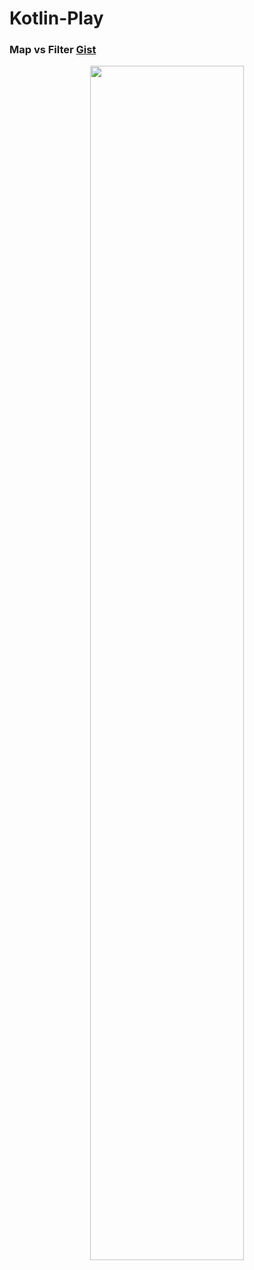 # Kotlin-Play



### Map vs Filter [Gist](https://gist.github.com/AndroidPoet/6ac499c1a8a58d1d09e8e62b91549d7a)
<p align="center">
	<img src="https://user-images.githubusercontent.com/13647384/166955352-86a69a18-0e46-495f-92e1-d32ce3d43a77.png "  width="70%"/>
</p> 


